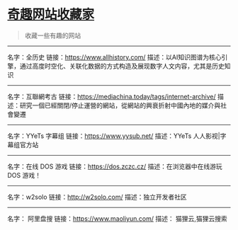 # [奇趣网站收藏家](https://github.com/dotneteye/myblog/issues/1)

>  收藏一些有趣的网站

---

名字：全历史
链接：https://www.allhistory.com/
描述：以AI知识图谱为核心引擎，通过高度时空化、关联化数据的方式构造及展现数字人文内容，尤其是历史知识

---

名字：互聯網考古
链接：https://mediachina.today/tags/internet-archive/
描述：研究一個已經關閉/停止運營的網站，從網站的興衰折射中國內地的媒介與社會變遷

---

名字：YYeTs 字幕组
链接：https://www.yysub.net/
描述：YYeTs 人人影视|字幕组官方站

---

名字：在线 DOS 游戏
链接：https://dos.zczc.cz/
描述：在浏览器中在线游玩 DOS 游戏！

---

名字：w2solo
链接：http://w2solo.com/
描述：独立开发者社区

---

名字： 阿里盘搜
链接：https://www.maoliyun.com/
描述： 猫狸云,猫狸云搜索